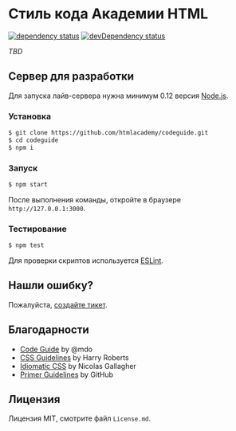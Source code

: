 # Стиль кода Академии HTML

[![dependency status][dependency-image]][dependency-url]
[![devDependency status][devdependency-image]][devdependency-url]

_TBD_

## Сервер для разработки

Для запуска лайв-сервера нужна минимум 0.12 версия [Node.js](https://nodejs.org).

### Установка

```bash
$ git clone https://github.com/htmlacademy/codeguide.git
$ cd codeguide
$ npm i
```

### Запуск

```bash
$ npm start
```

После выполнения команды, откройте в браузере `http://127.0.0.1:3000`.

### Тестирование

```bash
$ npm test
```

Для проверки скриптов используется [ESLint](http://eslint.org).

## Нашли ошибку?

Пожалуйста, [создайте тикет](https://github.com/htmlacademy/codeguide/issues).

## Благодарности

* [Code Guide](http://codeguide.co) by @mdo
* [CSS Guidelines](http://cssguidelin.es) by Harry Roberts
* [Idiomatic CSS](https://github.com/necolas/idiomatic-css) by Nicolas Gallagher
* [Primer Guidelines](http://primercss.io/guidelines/) by GitHub

## Лицензия

Лицензия MIT, смотрите файл `License.md`.

[dependency-image]: https://david-dm.org/htmlacademy/codeguide.svg?style=flat-square
[dependency-url]: https://david-dm.org/htmlacademy/codeguide
[devdependency-image]: https://david-dm.org/htmlacademy/codeguide/dev-status.svg?style=flat-square
[devdependency-url]: https://david-dm.org/htmlacademy/codeguide#info=devDependencies
